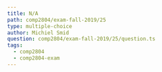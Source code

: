 ```yaml
---
title: N/A
path: comp2804/exam-fall-2019/25
type: multiple-choice
author: Michiel Smid
question: comp2804/exam-fall-2019/25/question.ts
tags:
  - comp2804
  - comp2804-exam
---
```

